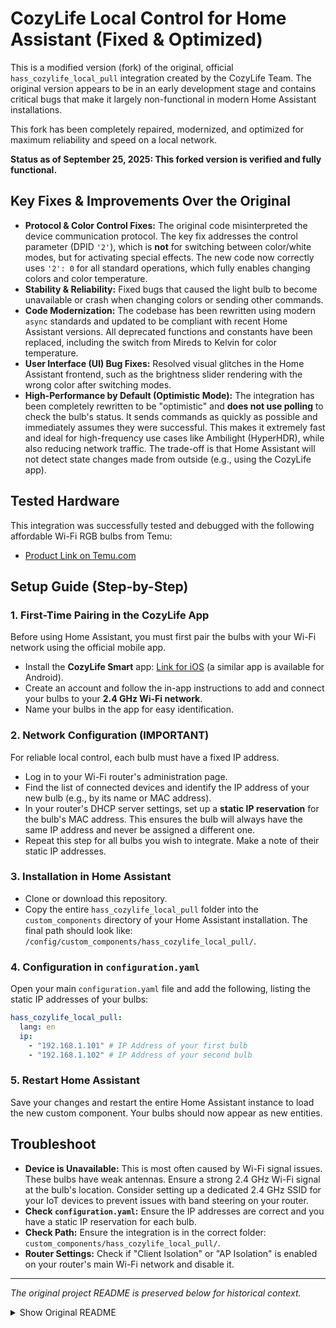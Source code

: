 # CozyLife Local Control for Home Assistant (Fixed & Optimized)

This is a modified version (fork) of the original, official `hass_cozylife_local_pull` integration created by the CozyLife Team. The original version appears to be in an early development stage and contains critical bugs that make it largely non-functional in modern Home Assistant installations.

This fork has been completely repaired, modernized, and optimized for maximum reliability and speed on a local network.

**Status as of September 25, 2025: This forked version is verified and fully functional.**

## Key Fixes & Improvements Over the Original

* **Protocol & Color Control Fixes:** The original code misinterpreted the device communication protocol. The key fix addresses the control parameter (DPID `'2'`), which is **not** for switching between color/white modes, but for activating special effects. The new code now correctly uses `'2': 0` for all standard operations, which fully enables changing colors and color temperature.
* **Stability & Reliability:** Fixed bugs that caused the light bulb to become unavailable or crash when changing colors or sending other commands.
* **Code Modernization:** The codebase has been rewritten using modern `async` standards and updated to be compliant with recent Home Assistant versions. All deprecated functions and constants have been replaced, including the switch from Mireds to Kelvin for color temperature.
* **User Interface (UI) Bug Fixes:** Resolved visual glitches in the Home Assistant frontend, such as the brightness slider rendering with the wrong color after switching modes.
* **High-Performance by Default (Optimistic Mode):** The integration has been completely rewritten to be "optimistic" and **does not use polling** to check the bulb's status. It sends commands as quickly as possible and immediately assumes they were successful. This makes it extremely fast and ideal for high-frequency use cases like Ambilight (HyperHDR), while also reducing network traffic. The trade-off is that Home Assistant will not detect state changes made from outside (e.g., using the CozyLife app).

## Tested Hardware
This integration was successfully tested and debugged with the following affordable Wi-Fi RGB bulbs from Temu:
* [Product Link on Temu.com](https://www.temu.com/goods.html?_bg_fs=1&goods_id=601102518752308&sku_id=17605095486273)

## Setup Guide (Step-by-Step)

### 1. First-Time Pairing in the CozyLife App
Before using Home Assistant, you must first pair the bulbs with your Wi-Fi network using the official mobile app.
* Install the **CozyLife Smart** app: [Link for iOS](https://apps.apple.com/cz/app/cozylife-smart/id1548663863?l=cs) (a similar app is available for Android).
* Create an account and follow the in-app instructions to add and connect your bulbs to your **2.4 GHz Wi-Fi network**.
* Name your bulbs in the app for easy identification.

### 2. Network Configuration (IMPORTANT)
For reliable local control, each bulb must have a fixed IP address.
* Log in to your Wi-Fi router's administration page.
* Find the list of connected devices and identify the IP address of your new bulb (e.g., by its name or MAC address).
* In your router's DHCP server settings, set up a **static IP reservation** for the bulb's MAC address. This ensures the bulb will always have the same IP address and never be assigned a different one.
* Repeat this step for all bulbs you wish to integrate. Make a note of their static IP addresses.

### 3. Installation in Home Assistant
* Clone or download this repository.
* Copy the entire `hass_cozylife_local_pull` folder into the `custom_components` directory of your Home Assistant installation. The final path should look like: `/config/custom_components/hass_cozylife_local_pull/`.

### 4. Configuration in `configuration.yaml`
Open your main `configuration.yaml` file and add the following, listing the static IP addresses of your bulbs:
```yaml
hass_cozylife_local_pull:
  lang: en
  ip:
    - "192.168.1.101" # IP Address of your first bulb
    - "192.168.1.102" # IP Address of your second bulb
```

### 5. Restart Home Assistant
Save your changes and restart the entire Home Assistant instance to load the new custom component. Your bulbs should now appear as new entities.

## Troubleshoot
* **Device is Unavailable:** This is most often caused by Wi-Fi signal issues. These bulbs have weak antennas. Ensure a strong 2.4 GHz Wi-Fi signal at the bulb's location. Consider setting up a dedicated 2.4 GHz SSID for your IoT devices to prevent issues with band steering on your router.
* **Check `configuration.yaml`:** Ensure the IP addresses are correct and you have a static IP reservation for each bulb.
* **Check Path:** Ensure the integration is in the correct folder: `custom_components/hass_cozylife_local_pull/`.
* **Router Settings:** Check if "Client Isolation" or "AP Isolation" is enabled on your router's main Wi-Fi network and disable it.

---
*The original project README is preserved below for historical context.*
<details>
  <summary>Show Original README</summary>
  
  # CozyLife & Home Assistant 
  
  CozyLife Assistant integration is developed for controlling CozyLife devices using local net, officially 
  maintained by the CozyLife Team.
  
  
  ## Supported Device Types
  
  - RGBCW Light
  - CW Light
  - Switch & Plug
  
  
  ## Install
  
  * A home assistant environment that can access the external network
  * clone the repo to the custom_components directory
  * configuration.yaml
  ```
  hass_cozylife_local_pull:
   lang: en
   ip:
     - "192.168.1.99"
  ```
  
  
  ### Feedback
  * Please submit an issue
  * Send an email with the subject of hass support to info@cozylife.app
  
  ### Troubleshoot 
  * Check whether the internal network isolation of the router is enabled
  * Check if the plugin is in the right place
  * Restart HASS multiple times
  * View the output log of the plugin
  * It is currently the first version of the plugin, there may be problems that cannot be found
  
  
  ### TODO
  - Sending broadcasts regularly has reached the ability to discover devices at any time
  - Support sensor device
  
  ### PROGRESS
  - None
</details>
